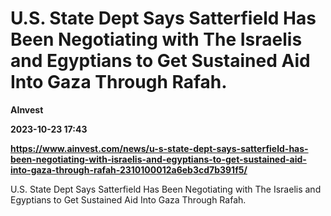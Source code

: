 # U.S. State Dept Says Satterfield Has Been Negotiating with The Israelis and Egyptians to Get Sustained Aid Into Gaza Through Rafah.
**AInvest**

**2023-10-23 17:43**

**https://www.ainvest.com/news/u-s-state-dept-says-satterfield-has-been-negotiating-with-israelis-and-egyptians-to-get-sustained-aid-into-gaza-through-rafah-2310100012a6eb3cd7b391f5/**

U.S. State Dept Says Satterfield Has Been Negotiating with The Israelis and Egyptians to Get Sustained Aid Into Gaza Through Rafah.